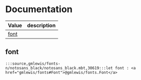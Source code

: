 # Documentation
|Value|description|
|---|---|
|[font](#font)||

## font

```moonbit
:::source,gmlewis/fonts-n/notosans_black/notosans_black.mbt,30619:::let font : <a href="gmlewis/fonts#Font">@gmlewis/fonts.Font</a>
```

